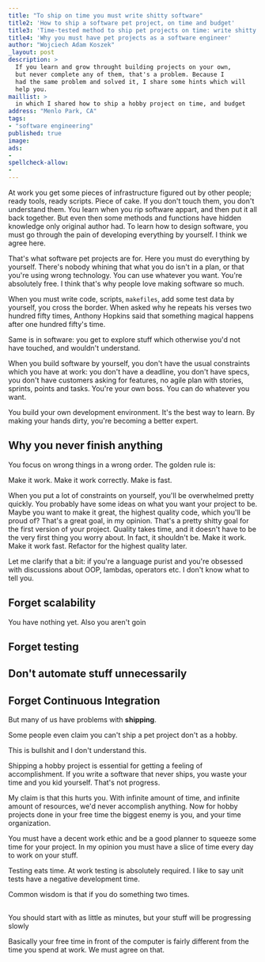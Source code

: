 ```yaml
---
title: "To ship on time you must write shitty software"
title2: 'How to ship a software pet project, on time and budget'
title3: 'Time-tested method to ship pet projects on time: write shitty code'
title4: 'Why you must have pet projects as a software engineer'
author: "Wojciech Adam Koszek"
_layout: post
description: >
  If you learn and grow throught building projects on your own,
  but never complete any of them, that's a problem. Because I
  had the same problem and solved it, I share some hints which will
  help you.
maillist: >
  in which I shared how to ship a hobby project on time, and budget 
address: "Menlo Park, CA"
tags:
- "software engineering"
published: true
image: 
ads:
-
spellcheck-allow:
-
---
```


At work you get some pieces of infrastructure
figured out by other people; ready tools, ready scripts.
Piece of cake.
If you don't touch them, you don't understand them.
You learn when you rip software appart, and then put it all back together.
But even then some methods and functions have hidden knowledge
only original author had.
To learn how to design software, you must go through the pain
of developing everything by yourself. I think we agree here.

That's what software pet projects are for.
Here you must do everything by yourself.
There's nobody whining that what you do isn't in a plan, or that
you're using wrong technology.
You can use whatever you want. You're absolutely free.
I think that's why people love making software so much.

When you must write code, scripts, `makefiles`, add some test data by
yourself, you cross the border. When asked why he repeats his verses two
hundred fifty times, Anthony Hopkins said that something magical happens
after one hundred fifty's time.

Same is in software: you get to explore stuff which otherwise you'd not
have touched, and wouldn't understand.

When you build software by yourself, you don't have the usual constraints
which you have at work: you don't have a deadline, you don't have specs, you
don't have customers asking for features, no agile plan with stories,
sprints, points and tasks. You're your own boss. You can do whatever you
want.

You build your own development environment.
It's the best way to learn.
By making your hands dirty, you're becoming a better expert.

## Why you never finish anything

You focus on wrong things in a wrong order.
The golden rule is:

Make it work.
Make it work correctly.
Make is fast.

When you put a lot of constraints on yourself, you'll be
overwhelmed pretty quickly.
You probably have some ideas on what you want your project to be.
Maybe you want to make it great, the highest quality code, which
you'll be proud of?
That's a great goal, in my opinion.
That's a pretty shitty goal for the first version of your project.
Quality takes time, and it doesn't have to be the very first thing you worry
about.
In fact, it shouldn't be.
Make it work. Make it work fast. Refactor for the highest quality later.

Let me clarify that a bit: if you're a language purist and you're obsessed
with discussions about OOP, lambdas, operators etc. I don't know what to
tell you.

## Forget scalability

You have nothing yet.
Also you aren't goin 

## Forget testing

## Don't automate stuff unnecessarily

## Forget Continuous Integration

But many of us have problems with **shipping**.

Some people even claim you can't ship a pet project don't as a hobby.

This is bullshit and I don't understand this.

Shipping a hobby project is essential for getting a feeling of
accomplishment. If you write a software that never ships, you waste your
time and you kid yourself. That's not progress.


My claim is that this hurts you. With infinite amount of time, and infinite
amount of resources, we'd never accomplish anything. Now for hobby projects
done in your free time the biggest enemy is you, and your time organization.

You must have a decent work ethic and be a good planner to squeeze some time
for your project. In my opinion you must have a slice of time every day to
work on your stuff.

Testing eats time. At work testing is absolutely required. I like to say
unit tests have a negative development time.


Common wisdom is that if you do something two times.

## 

You should start with as little as minutes, but your
stuff will be progressing slowly

Basically your free time in front of the computer is fairly different from
the time you spend at work. We must agree on that.


